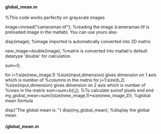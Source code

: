 #### global_mean.m
%This code works perfectly on grayscale images 

image=imread("cameraman.tif");
%reading the image (cameraman.tif is preloaded image in the matlab). You can use yours also 

disp(image);
%image imported is automatically converted into 2D matrix

new_image=double(image);
%matrix is converted into matlab's default datatype 'double' for calculation. 

sum=0;

for i=1:size(new_image,1)
    %size(input,dimension) gives dimension on 1 axis which is number of
    %columns in the matrix
    for j=1:size(b,2)
        %size(input,dimension) gives dimension on 2 axis which is number of
        %rows in the matrix
        sum=sum+b(i,j);
        %To calculate sumof pixels
    end
end
my_global_mean=sum/(size(new_image,1)*size(new_image,2));
%global mean formula

disp("The global mean is: ")
disp(my_global_mean);
%display the global mean
#### /global_mean.m
